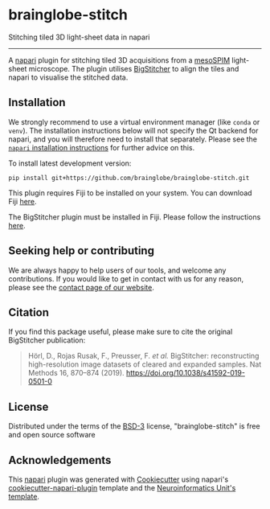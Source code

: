 # brainglobe-stitch

Stitching tiled 3D light-sheet data in napari

----------------------------------

A [napari] plugin for stitching tiled 3D acquisitions from a [mesoSPIM] light-sheet microscope.
The plugin utilises [BigStitcher] to align the tiles and napari to visualise the stitched data.

## Installation

We strongly recommend to use a virtual environment manager (like `conda` or `venv`). The installation instructions below
will not specify the Qt backend for napari, and you will therefore need to install that separately. Please see the
[`napari` installation instructions](https://napari.org/stable/tutorials/fundamentals/installation.html) for further advice on this.

To install latest development version:

    pip install git+https://github.com/brainglobe/brainglobe-stitch.git

This plugin requires Fiji to be installed on your system. You can download Fiji [here](https://imagej.net/Fiji/Downloads).

The BigStitcher plugin must be installed in Fiji. Please follow the instructions [here](https://imagej.net/plugins/bigstitcher/#download).

## Seeking help or contributing
We are always happy to help users of our tools, and welcome any contributions. If you would like to get in contact with us for any reason, please see the [contact page of our website](https://brainglobe.info/contact.html).

## Citation
If you find this package useful, please make sure to cite the original BigStitcher publication:
> Hörl, D., Rojas Rusak, F., Preusser, F. *et al.* BigStitcher: reconstructing high-resolution image datasets of cleared and expanded samples. Nat Methods 16, 870–874 (2019). https://doi.org/10.1038/s41592-019-0501-0


## License
Distributed under the terms of the [BSD-3] license,
"brainglobe-stitch" is free and open source software

## Acknowledgements
This [napari] plugin was generated with [Cookiecutter] using napari's [cookiecutter-napari-plugin] template and the [Neuroinformatics Unit's template](https://github.com/neuroinformatics-unit/python-cookiecutter).

[napari]: https://napari.org
[mesoSPIM]: https://www.mesospim.org/
[BigStitcher]: https://imagej.net/BigStitcher
[cookiecutter-napari-plugin]: https://github.com/napari/cookiecutter-napari-plugin
[Cookiecutter]: https://github.com/audreyr/cookiecutter
[BSD-3]: http://opensource.org/licenses/BSD-3-Clause
